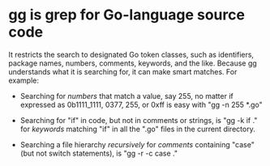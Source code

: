 
# gg is grep for Go-language source code

It restricts the search to
designated Go token classes, such as identifiers, package names, numbers, comments, keywords, and
the like. Because gg understands what it is searching for, it can make smart matches. For
example:

* Searching for _numbers_ that match a value, say 255, no matter if expressed as 0b1111_1111, 0377, 255, or 0xff is easy with "gg -n 255 *.go"

* Searching for "if" in code, but not in comments or strings, is "gg -k if ." for _keywords_ matching "if" in all the ".go" files in the current directory.

* Searching a file hierarchy _recursively_ for _comments_ containing "case" (but not
  switch statements), is "gg -r -c case ."
